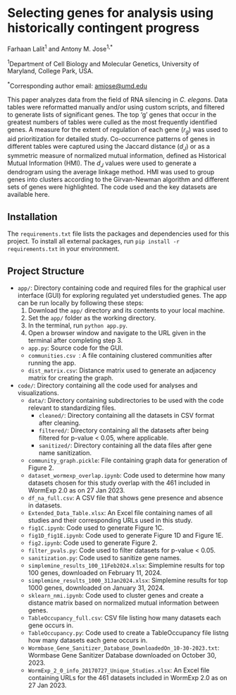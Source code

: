 # Selecting genes for analysis using historically contingent progress

Farhaan Lalit<sup>1</sup> and Antony M. Jose<sup>1,*</sup>

<sup>1</sup>Department of Cell Biology and Molecular Genetics, University of Maryland, College Park, USA.

<sup>*</sup>Corresponding author email: amjose@umd.edu

This paper analyzes data from the field of RNA silencing in <i>C. elegans</i>. Data tables were reformatted manually and/or using custom scripts, and filtered to generate lists of significant genes. The top ‘g’ genes that occur in the greatest numbers of tables were culled as the most frequently identified genes. A measure for the extent of regulation of each gene (<i>r<sub>g</sub></i>) was used to aid prioritization for detailed study. Co-occurrence patterns of genes in different tables were captured using the Jaccard distance (<i>d<sub>J</sub></i>) or as a symmetric measure of normalized mutual information, defined as Historical Mutual Information (HMI). The <i>d<sub>J</sub></i> values were used to generate a dendrogram using the average linkage method. HMI was used to group genes into clusters according to the Girvan-Newman algorithm and different sets of genes were highlighted. The code used and the key datasets are available here.

## Installation

The `requirements.txt` file lists the packages and dependencies used for this project. To install all external packages, run `pip install -r requirements.txt` in your environment.

## Project Structure

- `app/`: Directory containing code and required files for the graphical user interface (GUI) for exploring regulated yet understudied genes. The app can be run locally by following these steps:
    1. Download the `app/` directory and its contents to your local machine.
    2. Set the `app/` folder as the working directory.
    3. In the terminal, run `python app.py`.
    4. Open a browser window and navigate to the URL given in the terminal after completing step 3.
    - `app.py`: Source code for the GUI.
    - `communities.csv `: A file containing clustered communities after running the app.
    - `dist_matrix.csv`: Distance matrix used to generate an adjacency matrix for creating the graph.
- `code/`: Directory containing all the code used for analyses and visualizations.
    - `data/`: Directory containing subdirectories to be used with the code relevant to standardizing files. 
        - `cleaned/`: Directory containing all the datasets in CSV format after cleaning.
        - `filtered/`: Directory containing all the datasets after being filtered for p-value < 0.05, where applicable.
        - `sanitized/`: Directory containing all the data files after gene name sanitization.
    - `community_graph.pickle`: File containing graph data for generation of Figure 2.
    - `dataset_wormexp_overlap.ipynb`: Code used to determine how many datasets chosen for this study overlap with the 461 included in WormExp 2.0 as on 27 Jan 2023.
    - `df_na_full.csv`: A CSV file that shows gene presence and absence in datasets.
    - `Extended_Data_Table.xlsx`: An Excel file containing names of all studies and their corresponding URLs used in this study.
    - `fig1C.ipynb`: Code used to generate Figure 1C. 
    - `fig1D_fig1E.ipynb`: Code used to generate Figure 1D and Figure 1E.
    - `fig2.ipynb`: Code used to generate Figure 2.
    - `filter_pvals.py`: Code used to filter datasets for p-value < 0.05.
    - `sanitization.py`: Code used to sanitize gene names.
    - `simplemine_results_100_11Feb2024.xlsx`: Simplemine results for top 100 genes, downloaded on February 11, 2024.
    - `simplemine_results_1000_31Jan2024.xlsx`: Simplemine results for top 1000 genes, downloaded on January 31, 2024.
    - `sklearn_nmi.ipynb`: Code used to cluster genes and create a distance matrix based on normalized mutual information between genes.
    - `TableOccupancy_full.csv`: CSV file listing how many datasets each gene occurs in.
    - `TableOccupancy.py`: Code used to create a TableOccupancy file listng how many datasets each gene occurs in.
    - `Wormbase_Gene_Sanitizer_Database_DownloadedOn_10-30-2023.txt`: Wormbase Gene Sanitizer Database downloaded on October 30, 2023.
    - `WormExp_2_0_info_20170727_Unique_Studies.xlsx`: An Excel file containing URLs for the 461 datasets included in WormExp 2.0 as on 27 Jan 2023.
